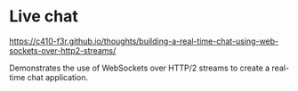 # Live chat

<https://c410-f3r.github.io/thoughts/building-a-real-time-chat-using-web-sockets-over-http2-streams/>

Demonstrates the use of WebSockets over HTTP/2 streams to create a real-time chat application.